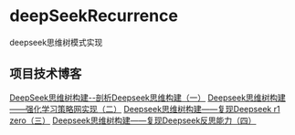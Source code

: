 # deepSeekRecurrence
deepseek思维树模式实现
## 项目技术博客
[DeepSeek思维树构建--剖析Deepseek思维构建（一）](https://zhuanlan.zhihu.com/p/20875040807)
[Deepseek思维树构建——强化学习策略网实现（二）](https://zhuanlan.zhihu.com/p/21059948321)
[Deepseek思维树构建——复现Deepseek r1 zero（三）](https://zhuanlan.zhihu.com/p/21487656220)
[Deepseek思维树构建——复现Deepseek反思能力（四）](https://zhuanlan.zhihu.com/p/21749401304)
